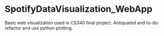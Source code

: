 # SpotifyDataVisualization_WebApp

Basic web visualization used in CS340 final project. Antiquated and to-do: refactor and use python plotting.
